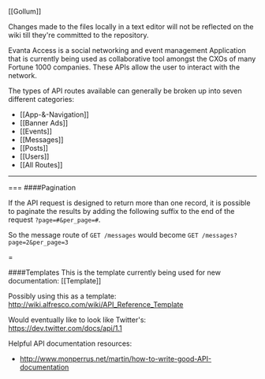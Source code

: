 [[Gollum]]

Changes made to the files locally in a text editor will not be reflected on the wiki till they're committed to the repository.

Evanta Access is a social networking and event management Application that is currently being used as  collaborative tool amongst the CXOs of many Fortune 1000 companies. These APIs allow the user to interact with the network.

The types of API routes available can generally be broken up into seven different categories:

* [[App-&-Navigation]]
* [[Banner Ads]]
* [[Events]]
* [[Messages]]
* [[Posts]]
* [[Users]]
* [[All Routes]]


***


===
####Pagination

If the API request is designed to return more than one record, it is possible to paginate the results by adding the following suffix to the end of the request `?page=#&per_page=#`.

So the message route of `GET /messages` would become `GET /messages?page=2&per_page=3`

=

####Templates
This is the template currently being used for new documentation: [[Template]]

Possibly using this as a template: http://wiki.alfresco.com/wiki/API_Reference_Template

Would eventually like to look like Twitter's: https://dev.twitter.com/docs/api/1.1

Helpful API documentation resources:

* http://www.monperrus.net/martin/how-to-write-good-API-documentation